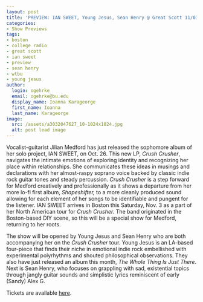 ```yaml
---
layout: post
title: 'PREVIEW: IAN SWEET, Young Jesus, Sean Henry @ Great Scott 11/03'
categories:
- Show Previews
tags:
- boston
- college radio
- great scott
- ian sweet
- preview
- sean henry
- wtbu
- young jesus
author:
  login: ogehrke
  email: ogehrke@bu.edu
  display_name: Ioanna Karageorge
  first_name: Ioanna
  last_name: Karageorge
image:
  src: /assets/a3032047627_10-1024x1024.jpg
  alt: post lead image
---
```

Vocalist-guitarist Jilian Medford has just released the sophomore album of her solo project, IAN SWEET, on Oct. 26. This new LP, _Crush Crusher_, navigates the intimate emotions of exploring identity and recognizing her place within relationships. She communicates these ideas in musings and declarations with her almost-raspy soprano voice backed by classic indie rock guitar tones and steady percussion. _Crush Crusher_ is a step forward for Medford creatively and professionally as it shows a departure from her more lo-fi first album, _Shapeshifter,_ to a more cleanly produced sound allowing for each element of her songs to be identifiable and pungent for the listener. IAN SWEET arrives in Boston this Saturday, Nov. 3 as a part of her North American tour for _Crush Crusher._ The band originated in the Boston-based DIY scene, so this will be a special show for Medford, returning to her roots.

The show will be opened by Young Jesus and Sean Henry who are both accompanying her on the _Crush Crusher_ tour. Young Jesus is an LA-based four-piece that finds their niche in emotional indie rock embellished with experimental polyrhythms and shouted philosophical observations. They also have just released an album this month, _The Whole Thing Is Just There_. Next is Sean Henry, who focuses on grappling with sad, existential topics through jangly guitar sounds and simplistic lyrics reminiscent of early (Sandy) Alex G.

Tickets are available [here](https://www.axs.com/events/360337/ian-sweet-tickets?skin=greatscott).